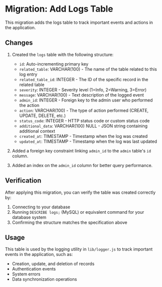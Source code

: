 # Migration: Add Logs Table

This migration adds the logs table to track important events and actions in the application.

## Changes

1. Created the `logs` table with the following structure:
   - `id`: Auto-incrementing primary key
   - `related_table`: VARCHAR(100) - The name of the table related to this log entry
   - `related_table_id`: INTEGER - The ID of the specific record in the related table
   - `severity`: INTEGER - Severity level (1=Info, 2=Warning, 3=Error)
   - `message`: VARCHAR(100) - Text description of the logged event
   - `admin_id`: INTEGER - Foreign key to the admin user who performed the action
   - `action`: VARCHAR(100) - The type of action performed (CREATE, UPDATE, DELETE, etc.)
   - `status_code`: INTEGER - HTTP status code or custom status code
   - `additional_data`: VARCHAR(100) NULL - JSON string containing additional context
   - `created_at`: TIMESTAMP - Timestamp when the log was created
   - `updated_at`: TIMESTAMP - Timestamp when the log was last updated

2. Added a foreign key constraint linking `admin_id` to the `admin` table's `id` column.

3. Added an index on the `admin_id` column for better query performance.

## Verification

After applying this migration, you can verify the table was created correctly by:

1. Connecting to your database
2. Running `DESCRIBE logs;` (MySQL) or equivalent command for your database system
3. Confirming the structure matches the specification above

## Usage

This table is used by the logging utility in `lib/logger.js` to track important events in the application, such as:
- Creation, update, and deletion of records
- Authentication events
- System errors
- Data synchronization operations